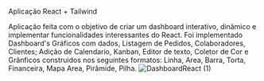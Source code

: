 Aplicação React + Tailwind

Aplicação feita com o objetivo de criar um dashboard interativo, dinâmico e implementar funcionalidades interessantes do React.
Foi implementado Dashboard's Gráficos com dados, Listagem de Pedidos, Colaboradores, Clientes; Adição de Calendario, Kanban, Editor de texto, Coletor de Cor e Grânficos construidos nos seguintes formatos:
Linha, Area, Barra, Torta, Financeira, Mapa Area, Pirâmide, Pilha.
![DashboardReact (1)](https://github.com/user-attachments/assets/93e4f383-354c-4f20-a14b-a6f19812231f)
